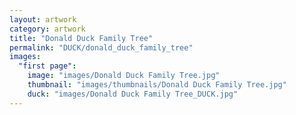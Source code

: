 ```yaml
---
layout: artwork
category: artwork
title: "Donald Duck Family Tree"
permalink: "DUCK/donald_duck_family_tree"
images:
  "first page":
    image: "images/Donald Duck Family Tree.jpg"
    thumbnail: "images/thumbnails/Donald Duck Family Tree.jpg"
    duck: "images/Donald Duck Family Tree_DUCK.jpg"
---
```

